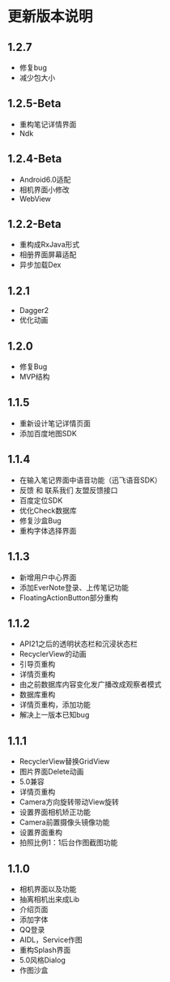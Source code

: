 # 更新版本说明

## 1.2.7

- 修复bug
- 减少包大小

## 1.2.5-Beta

- 重构笔记详情界面
- Ndk

## 1.2.4-Beta

- Android6.0适配
- 相机界面小修改
- WebView

## 1.2.2-Beta

- 重构成RxJava形式
- 相册界面屏幕适配
- 异步加载Dex

## 1.2.1

- Dagger2
- 优化动画

## 1.2.0

- 修复Bug
- MVP结构

## 1.1.5

- 重新设计笔记详情页面
- 添加百度地图SDK

## 1.1.4

- 在输入笔记界面中语音功能（迅飞语音SDK）
- 反馈 和 联系我们 友盟反馈接口
- 百度定位SDK
- 优化Check数据库
- 修复沙盒Bug
- 重构字体选择界面

## 1.1.3

- 新增用户中心界面
- 添加EverNote登录、上传笔记功能
- FloatingActionButton部分重构

## 1.1.2

- API21之后的透明状态栏和沉浸状态栏
- RecyclerView的动画
- 引导页重构
- 详情页重构
- 由之前数据库内容变化发广播改成观察者模式
- 数据库重构
- 详情页重构，添加功能
- 解决上一版本已知bug

## 1.1.1

- RecyclerView替换GridView
- 图片界面Delete动画
- 5.0兼容
- 详情页重构
- Camera方向旋转带动View旋转
- 设置界面相机矫正功能
- Camera前置摄像头镜像功能
- 设置界面重构
- 拍照比例1：1后台作图截图功能

## 1.1.0

- 相机界面以及功能
- 抽离相机出来成Lib
- 介绍页面
- 添加字体
- QQ登录
- AIDL，Service作图
- 重构Splash界面
- 5.0风格Dialog
- 作图沙盒